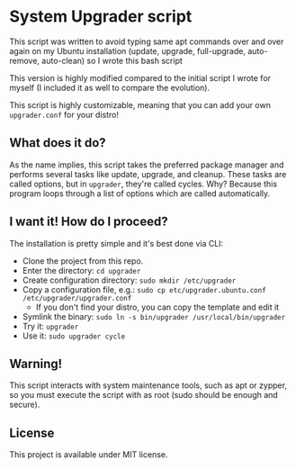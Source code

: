 System Upgrader script
======================

This script was written to avoid typing same apt commands over and over again on my Ubuntu installation (update, upgrade, full-upgrade, auto-remove, auto-clean) so I wrote this bash script

This version is highly modified compared to the initial script I wrote for myself (I included it as well to compare the evolution).

This script is highly customizable, meaning that you can add your own `upgrader.conf` for your distro!

## What does it do?
As the name implies, this script takes the preferred package manager and performs several tasks like update, upgrade, and cleanup. These tasks are called options, but in `upgrader`, they're called cycles. Why? Because this program loops through a list of options which are called automatically.

## I want it! How do I proceed?
The installation is pretty simple and it's best done via CLI:
- Clone the project from this repo.
- Enter the directory: `cd upgrader`
- Create configuration directory: `sudo mkdir /etc/upgrader`
- Copy a configuration file, e.g.: `sudo cp etc/upgrader.ubuntu.conf /etc/upgrader/upgrader.conf`
  - If you don't find your distro, you can copy the template and edit it
- Symlink the binary: `sudo ln -s bin/upgrader /usr/local/bin/upgrader`
- Try it: `upgrader`
- Use it: `sudo upgrader cycle`

## Warning!
This script interacts with system maintenance tools, such as apt or zypper, so you must execute the script with as root (sudo should be enough and secure).

## License
This project is available under MIT license.
